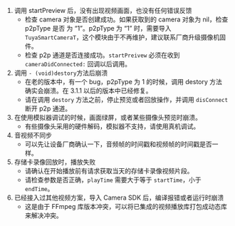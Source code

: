 

1. 调用 startPreview 后，没有出现视频画面，也没有任何错误反馈
   * 检查 camera 对象是否创建成功。如果获取到的 camera 对象为 nil，检查 p2pType 是否 为 “1”。p2pType 为 “1” 时，需要导入 `TuyaSmartCameraT`，这个模块由于不再维护，建议联系厂商升级摄像机固件。
   * 检查 p2p 通道是否连接成功。`startPreivew` 必须在收到 `cameraDidConnected:` 回调以后调用。
2. 调用 `- (void)destory`方法后崩溃
   * 在老的版本中，有一个 bug，p2pType 为 1 的时候，调用 destory 方法确实会崩溃。在 3.1.1 以后的版本中已经修复。
   * 请在调用 `destory` 方法之前，停止预览或者回放操作，并调用 `disConnect` 断开 p2p 通道。
3. 在使用模拟器调试的时候，画面绿屏，或者某些摄像头预览时崩溃。
   * 有些摄像头采用的硬件解码，模拟器不支持，请使用真机调试。
4. 音视频不同步
   * 可以先让设备厂商确认一下，音频帧的时间戳和视频帧的时间戳是否一样。
5. 存储卡录像回放时，播放失败
   * 请确认在开始播放前有请求获取当天的存储卡录像视频片段。
   * 请检查参数是否正确，`playTime` 需要大于等于 `startTime`，小于 `endTime`。
6. 已经接入过其他视频方案，导入 Camera  SDK 后，编译报错或者运行时崩溃
   * 这是由于 FFmpeg 库版本冲突，可以将已集成的视频播放库打包成动态库来解决冲突。